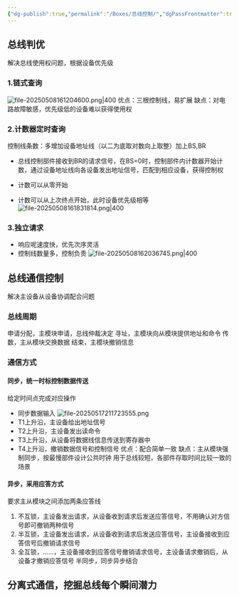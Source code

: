 ```yaml
---
{"dg-publish":true,"permalink":"/Boxes/总线控制/","dgPassFrontmatter":true,"created":"2025-05-08T15:31:53.247+08:00","updated":"2025-05-17T21:29:17.099+08:00"}
---
```


## 总线判优
解决总线使用权问题，根据设备优先级
### 1.链式查询
![file-20250508161204600.png|400](/img/user/images/%E6%80%BB%E7%BA%BF%E6%8E%A7%E5%88%B6/file-20250508161204600.png)
优点：三根控制线，易扩展
缺点：对电路故障敏感，优先级低的设备难以获得使用权
### 2.计数器定时查询
控制线条数：多增加设备地址线（以二为底取对数向上取整）加上BS,BR
- 总线控制部件接收到BR的请求信号，在BS=0时，控制部件内计数器开始计数，通过设备地址线向各设备发出地址信号，匹配到相应设备，获得控制权

- 计数可以从零开始
- 计数可以从上次终点开始，此时设备优先级相等
![file-20250508161831814.png|400](/img/user/images/%E6%80%BB%E7%BA%BF%E6%8E%A7%E5%88%B6/file-20250508161831814.png)
### 3.独立请求
- 响应呢速度快，优先次序灵活
- 控制线数量多，控制负责
![file-20250508162036745.png|400](/img/user/images/%E6%80%BB%E7%BA%BF%E6%8E%A7%E5%88%B6/file-20250508162036745.png)
## 总线通信控制
解决主设备从设备协调配合问题
### 总线周期
申请分配，主模块申请，总线仲裁决定
寻址，主模块向从模块提供地址和命令
传数，主从模块交换数据
结束，主模块撤销信息
### 通信方式
#### 同步，统一时标控制数据传送
给定时间点完成对应操作
- 同步数据输入
![file-20250517211723555.png](/img/user/images/%E6%80%BB%E7%BA%BF%E6%8E%A7%E5%88%B6/file-20250517211723555.png)
- T1上升沿，主设备给出地址信号
- T2上升沿，主设备发出读命令
- T3上升沿，从设备将数据线信息传送到寄存器中
- T4上升沿，撤销数据信号和控制信号
优点：配合简单一致
缺点：主从模块强制同步，按最慢部件设计公共时钟
用于总线较短，各部件存取时间比较一致的场景
#### 异步，采用应答方式
要求主从模块之间添加两条应答线
1. 不互锁，主设备发出请求，从设备收到请求后发送应答信号，不用确认对方信号即可撤销两种信号
2. 半互锁，主设备发出请求，从设备收到请求后发送应答信号，主设备接收到应答信号后撤销请求信号
3. 全互锁，……，主设备接收到应答信号撤销请求信号，主设备请求撤销后，从设备才撤销应答信号
半同步，同步异步结合

分离式通信，挖掘总线每个瞬间潜力
- 
